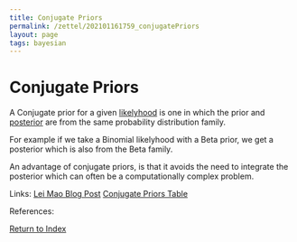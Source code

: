 ```yaml
---
title: Conjugate Priors
permalink: /zettel/202101161759_conjugatePriors
layout: page
tags: bayesian
---
```

# Conjugate Priors

A Conjugate prior for a given [likelyhood](202101091603_probabilityLikelyhood) is one in which the prior and [posterior](202101161711_bayesianInference) 
are from the same probability distribution family. 

For example if we take a Binomial likelyhood with a Beta prior, we get a posterior which is also from the Beta family.

An advantage of conjugate priors, is that it avoids the need to integrate the posterior which can often be a computationally complex problem. 

Links: [Lei Mao Blog Post](https://leimao.github.io/blog/Conjugate-Priors/) [Conjugate Priors Table](https://en.wikipedia.org/wiki/Conjugate_prior#Table_of_conjugate_distributions)

References: 

[Return to Index](index)